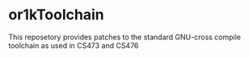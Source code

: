 # or1kToolchain
This reposetory provides patches to the standard GNU-cross compile toolchain as used in CS473 and CS476
